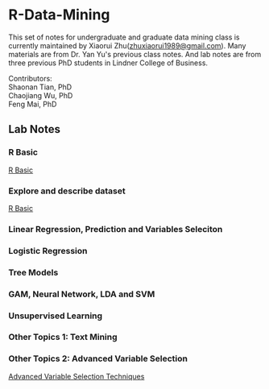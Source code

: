 # R-Data-Mining

This set of notes for undergraduate and graduate data mining class is currently maintained by Xiaorui Zhu(zhuxiaorui1989@gmail.com). Many materials are from Dr. Yan Yu's previous class notes. And lab notes are from three previous PhD students in Lindner College of Business.  

Contributors:  
Shaonan Tian, PhD  
Chaojiang Wu, PhD  
Feng Mai, PhD

## Lab Notes

### R Basic

[R Basic](lecture/1_R_Basic.html)

### Explore and describe dataset

[R Basic](1_R_Basic.html)

### Linear Regression, Prediction and Variables Seleciton

### Logistic Regression

### Tree Models

### GAM, Neural Network, LDA and SVM

### Unsupervised Learning

### Other Topics 1: Text Mining

### Other Topics 2: Advanced Variable Selection

[Advanced Variable Selection Techniques](VS.html)

